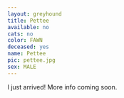 ```yaml
---
layout: greyhound
title: Pettee
available: no
cats: no
color: FAWN
deceased: yes
name: Pettee
pic: pettee.jpg
sex: MALE
---
```


I just arrived! More info coming soon.
